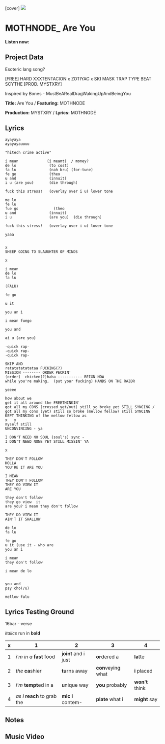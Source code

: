 [cover] ![](57175019_31947ARTIST_4918741616_8502199518755923887_n.jpg)

# MOTHNODE_ Are You

**Listen now:** 

## Project Data

Esoteric lang song?

[FREE] HARD  XXXTENTACION x ZOTIYAC x SKI MASK TRAP TYPE BEAT  SCYTHE  [PROD. MYSTXRY]

Inspired by Bones - MustBeARealDragWakingUpAndBeingYou

**Title:** Are You / **Featuring:** MOTHNODE

**Production:** MYSTXRY / **Lyrics:** MOTHNODE

## Lyrics

```
ayayaya
ayayayauuuu

"hitech crime active"

i mean             (i meant)  / money?
de lo               (to cost)
fa lu               (nah bru) (for-tune)
fe go               (theo
u and               (innuit)
i u (are you)       (die through)

fuck this stress!   (overlay over i u) lower tone

me lo
fe lu
fue go                (theo
u and               (innuit)
i u                 (are you)  (die through)

fuck this stress!   (overlay over i u) lower tone

yaaa


x
SHEEP GOING TO SLAUGHTER OF MINDS

x

i mean
de lo
fa lu

(FALU) 

fe go

u it

you an i

i mean fuego

you and

ai u (are you)

-quick rap-
-quick rap-
-quick rap-

SKIP AND 
ratatatatatataa FUCKING(?)
MISSION -------- ORDER PECKIN'
(order)  chicken(?)haha ----------- REIGN NOW
while you're making,  (put your fucking) HANDS ON THE RAZOR

yeeee

how about we
get it all around the FREETHINKIN'
got all my CONS (crossed yet/out) still so broke yet STILL SYNCING / got all my cons (yet) still so broke (mellow fellow) still SYNCING 
KEPT THINKING of the mellow fellow as
x   x
myself still
UNCONVINCING - ya

I DON'T NEED NO SOUL (soul's) sync -
I DON'T NEED NONE YET STILL MISSIN' YA

x

THEY DON'T FOLLOW
HOLLA 
YOU'RE IT ARE YOU

I MEAN
THEY DON'T FOLLOW
THEY GO VIEW IT
ARE YOU

they don't follow
they go view  it
are you? i mean they don't follow

THEY DO VIEW IT
AIN'T IT SHALLOW

de lo
fa lu

fe go
u it (use it - who are
you an i

i mean
they don't follow

i mean de lo


you and
psy cho(/u)

mellow falu

```

## Lyrics Testing Ground

16bar - verse

*italics* run in
**bold**

| x | 1 | 2 | 3 | 4 |
|---|---|---|---|---|
| 1 | *i'm in a* **fast** food | **joint** and i just  | **or**dered a  | **la**tte  |
| 2 | *the* **ca**shier | **tu**rns away  |  **con**veying what |  **i** placed |
| 3 | *i'm* **tempt**ed in a | **u**nique way  |  **you** probably |  **won't** think |
| 4 | *as i* **reach** to grab the |  **mic** i contem-  | **plate** what i | **might** say |

## Notes

## Music Video
